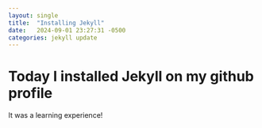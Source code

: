```yaml
---
layout: single
title:  "Installing Jekyll"
date:   2024-09-01 23:27:31 -0500
categories: jekyll update
---
```


# Today I installed Jekyll on my github profile

It was a learning experience!